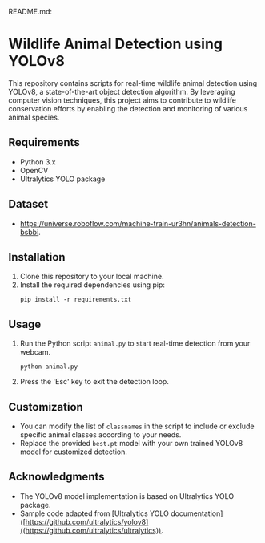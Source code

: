 README.md:

# Wildlife Animal Detection using YOLOv8

This repository contains scripts for real-time wildlife animal detection using YOLOv8, a state-of-the-art object detection algorithm. By leveraging computer vision techniques, this project aims to contribute to wildlife conservation efforts by enabling the detection and monitoring of various animal species.

## Requirements
- Python 3.x
- OpenCV
- Ultralytics YOLO package
  
## Dataset
- https://universe.roboflow.com/machine-train-ur3hn/animals-detection-bsbbi.

## Installation
1. Clone this repository to your local machine.
2. Install the required dependencies using pip:
    ```
    pip install -r requirements.txt
    ```

## Usage
1. Run the Python script `animal.py` to start real-time detection from your webcam.
    ```
    python animal.py
    ```
2. Press the 'Esc' key to exit the detection loop.

## Customization
- You can modify the list of `classnames` in the script to include or exclude specific animal classes according to your needs.
- Replace the provided `best.pt` model with your own trained YOLOv8 model for customized detection.

## Acknowledgments
- The YOLOv8 model implementation is based on Ultralytics YOLO package.
- Sample code adapted from [Ultralytics YOLO documentation]([https://github.com/ultralytics/yolov8]((https://github.com/ultralytics/ultralytics)).
